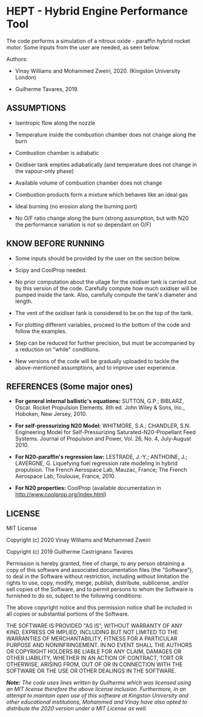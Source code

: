 # HEPT - Hybrid Engine Performance Tool

The code performs a simulation of a nitrous oxide - paraffin hybrid rocket motor. Some inputs from the user are needed, as seen below. 

Authors: 

- Vinay Williams and Mohammed Zweiri, 2020. (Kingston University London)

- Guilherme Tavares, 2019.


## ASSUMPTIONS

- Isentropic flow along the nozzle

- Temperature inside the combustion chamber does not change along the
  burn

- Combustion chamber is adiabatic

- Oxidiser tank empties adiabatically (and temperature does not change in the vapour-only phase)

- Available volume of combustion chamber does not change

- Combustion products form a mixture which behaves like an ideal gas

- Ideal burning (no erosion along the burning port)

- No O/F ratio change along the burn (strong assumption, but with N20 the performance variation is not so dependant on O/F)

## KNOW BEFORE RUNNING

- Some inputs should be provided by the user on the section below.

- Scipy and CoolProp needed.

- No prior computation about the ullage for the oxidiser tank is carried out by this version of the code. Carefully compute how much         oxidiser will be pumped inside the tank. Also, carefully compute the tank's diameter and length.

- The vent of the oxidiser tank is considered to be on the top of the tank.

- For plotting different variables, proceed to the bottom of the code and follow the examples.

- Step can be reduced for further precision, but must be accompanied by a reduction on "while" conditions.

- New versions of the code will be gradually uploaded to tackle the above-mentioned assumptions, and to improve user experience.

## REFERENCES (Some major ones)

- **For general internal ballistic's equations:** SUTTON, G.P.; BIBLARZ, Oscar. Rocket Propulsion Elements. 8th ed. John Wiley & Sons, Inc., Hoboken, New Jersey, 2010.

- **For self-pressurizing N20 Model:** WHITMORE, S.A.; CHANDLER, S.N. Engineering Model for Self-Pressurizing Saturated-N20-Propellant Feed Systems. Journal of Propulsion and Power, Vol. 26, No. 4, July-August 2010.

- **For N20-paraffin's regression law:** LESTRADE, J.-Y.; ANTHOINE, J.; LAVERGNE, G. Liquefying fuel regression rate modeling in hybrid propulsion. The French Aerospace Lab, Mauzac, France; The French Aerospace Lab, Toulouse, France, 2010.

- **For N20 properties:** CoolProp (available documentation in http://www.coolprop.org/index.html)

## LICENSE

MIT License

Copyright (c) 2020 Vinay Williams and Mohammed Zweiri

Copyright (c) 2019 Guilherme Castrignano Tavares

Permission is hereby granted, free of charge, to any person obtaining a copy
of this software and associated documentation files (the "Software"), to deal
in the Software without restriction, including without limitation the rights
to use, copy, modify, merge, publish, distribute, sublicense, and/or sell
copies of the Software, and to permit persons to whom the Software is
furnished to do so, subject to the following conditions:

The above copyright notice and this permission notice shall be included in all
copies or substantial portions of the Software.

THE SOFTWARE IS PROVIDED "AS IS", WITHOUT WARRANTY OF ANY KIND, EXPRESS OR
IMPLIED, INCLUDING BUT NOT LIMITED TO THE WARRANTIES OF MERCHANTABILITY,
FITNESS FOR A PARTICULAR PURPOSE AND NONINFRINGEMENT. IN NO EVENT SHALL THE
AUTHORS OR COPYRIGHT HOLDERS BE LIABLE FOR ANY CLAIM, DAMAGES OR OTHER
LIABILITY, WHETHER IN AN ACTION OF CONTRACT, TORT OR OTHERWISE, ARISING FROM,
OUT OF OR IN CONNECTION WITH THE SOFTWARE OR THE USE OR OTHER DEALINGS IN THE
SOFTWARE.

***Note:*** *The code uses lines written by Guilherme which was licensed using an MIT 
      license therefore the above license inclusion. Furthermore, in an attempt
      to maintain open use of this software at Kingston University and other educational institutions,
      Mohammed and Vinay have also opted to distribute the 2020 version under a MIT License as well.*
